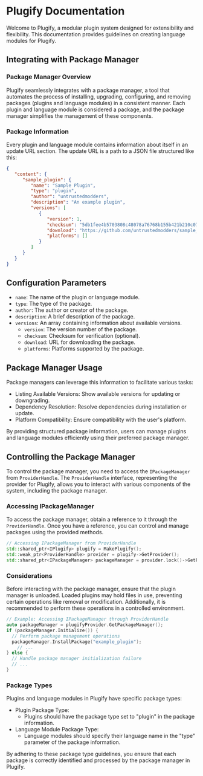# Plugify Documentation

Welcome to Plugify, a modular plugin system designed for extensibility and flexibility. This documentation provides guidelines on creating language modules for Plugify.

## Integrating with Package Manager

### Package Manager Overview

Plugify seamlessly integrates with a package manager, a tool that automates the process of installing, upgrading, configuring, and removing packages (plugins and language modules) in a consistent manner. Each plugin and language module is considered a package, and the package manager simplifies the management of these components.

### Package Information

Every plugin and language module contains information about itself in an update URL section. The update URL is a path to a JSON file structured like this:

```json
{
   "content": {
      "sample_plugin": {
         "name": "Sample Plugin",
         "type": "plugin",
         "author": "untrustedmodders",
         "description": "An example plugin",
         "versions": [
            {
               "version": 1,
               "checksum": "5db1fee4b5703808c48078a76768b155b421b210c0761cd6a5d223f4d99f1eaa",
               "download": "https://github.com/untrustedmodders/sample_plugin/releases/download/v1.0/csharp-lang-module.zip",
               "platforms": []
            }
         ]
      }
   }
}
```

## Configuration Parameters
- `name`: The name of the plugin or language module.
- `type`: The type of the package.
- `author`: The author or creator of the package.
- `description`: A brief description of the package.
- `versions`: An array containing information about available versions.
  - `version`: The version number of the package.
  - `checksum`: Checksum for verification (optional).
  - `download`: URL for downloading the package.
  - `platforms`: Platforms supported by the package.

## Package Manager Usage
Package managers can leverage this information to facilitate various tasks:

- Listing Available Versions: Show available versions for updating or downgrading.
- Dependency Resolution: Resolve dependencies during installation or update.
- Platform Compatibility: Ensure compatibility with the user's platform.  

By providing structured package information, users can manage plugins and language modules efficiently using their preferred package manager.

## Controlling the Package Manager

To control the package manager, you need to access the `IPackageManager` from `ProviderHandle`. The `ProviderHandle` interface, representing the provider for Plugify, allows you to interact with various components of the system, including the package manager.

### Accessing IPackageManager

To access the package manager, obtain a reference to it through the `ProviderHandle`. Once you have a reference, you can control and manage packages using the provided methods.

```cpp
// Accessing IPackageManager from ProviderHandle
std::shared_ptr<IPlugify> plugify = MakePlugify();
std::weak_ptr<ProviderHandle> provider = plugify->GetProvider();
std::shared_ptr<IPackageManager> packageManager = provider.lock()->GetPackageManager();
```

### Considerations
Before interacting with the package manager, ensure that the plugin manager is unloaded. Loaded plugins may hold files in use, preventing certain operations like removal or modification. Additionally, it is recommended to perform these operations in a controlled environment.

```cpp
// Example: Accessing IPackageManager through ProviderHandle
auto packageManager = plugifyProvider.GetPackageManager();
if (packageManager.Initialize()) {
  // Perform package management operations
  packageManager.InstallPackage("example_plugin");
    // ...
} else {
  // Handle package manager initialization failure
  // ...
}
```

### Package Types
Plugins and language modules in Plugify have specific package types:

- Plugin Package Type:
  - Plugins should have the package type set to "plugin" in the package information.
- Language Module Package Type:
  - Language modules should specify their language name in the "type" parameter of the package information.  

By adhering to these package type guidelines, you ensure that each package is correctly identified and processed by the package manager in Plugify.
